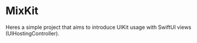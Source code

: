 # MixKit

Heres a simple project that aims to introduce UIKit usage with SwiftUI views (UIHostingController).

